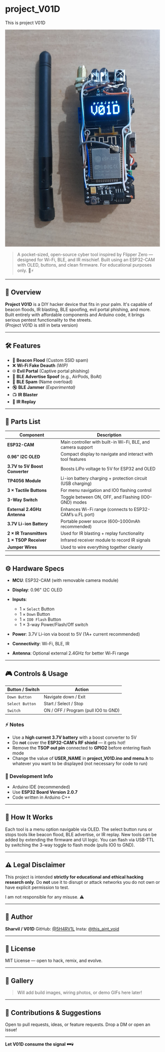# project_V01D
This is project V01D

![Project V01D Device](https://github.com/5H4RV1L/project_V01D/blob/main/Hardware/device.jpg?raw=true)

> A pocket-sized, open-source cyber tool inspired by Flipper Zero — designed for Wi-Fi, BLE, and IR mischief. Built using an ESP32-CAM with OLED, buttons, and clean firmware. For educational purposes only. 🧠⚡

---

## 🚀 Overview

**Project V01D** is a DIY hacker device that fits in your palm. It's capable of beacon floods, IR blasting, BLE spoofing, evil portal phishing, and more. Built entirely with affordable components and Arduino code, it brings serious pentest functionality to the streets.<br>
(Project V01D is still in beta version)

---

## 🛠 Features

* 📶 **Beacon Flood** (Custom SSID spam)
* ❌ **Wi-Fi Fake Deauth** *(WIP)*
* 🌐 **Evil Portal** (Captive portal phishing)
* 📡 **BLE Advertise Spoof** (e.g., AirPods, BoAt)
* 👻 **BLE Spam** (Name overload)
* 🔇 **BLE Jammer** *(Experimental)*
* 📺 **IR Blaster**
* 🔁 **IR Replay**

---

## 🧩 Parts List

| Component                      | Description                                                  |
| ------------------------------ | ------------------------------------------------------------ |
| **ESP32-CAM**                  | Main controller with built-in Wi-Fi, BLE, and camera support |
| **0.96" I2C OLED**             | Compact display to navigate and interact with tool features  |
| **3.7V to 5V Boost Converter** | Boosts LiPo voltage to 5V for ESP32 and OLED                 |
| **TP4056 Module**              | Li-ion battery charging + protection circuit (USB charging)  |
| **3 × Tactile Buttons**        | For menu navigation and IO0 flashing control                 |
| **3-Way Switch**               | Toggle between ON, OFF, and Flashing (IO0–GND) modes         |
| **External 2.4GHz Antenna**    | Enhances Wi-Fi range (connects to ESP32-CAM’s u.FL port)     |
| **3.7V Li-ion Battery**        | Portable power source (600–1000mAh recommended)              |
| **2 × IR Transmitters**        | Used for IR blasting + replay functionality                  |
| **1 × TSOP Receiver**          | Infrared receiver module to record IR signals                |
| **Jumper Wires**               | Used to wire everything together cleanly                     |

---

## ⚙️ Hardware Specs

* **MCU**: ESP32-CAM (with removable camera module)
* **Display**: 0.96" I2C OLED
* **Inputs**:

  * 1 × `Select` Button
  * 1 × `Down` Button
  * 1 × `IO0 Flash` Button
  * 1 × 3-way Power/Flash/Off switch
* **Power**: 3.7V Li-ion via boost to 5V (1A+ current recommended)
* **Connectivity**: Wi-Fi, BLE, IR
* **Antenna**: Optional external 2.4GHz for better Wi-Fi range

---

## 🎮 Controls & Usage

| Button / Switch | Action                               |
| --------------- | ------------------------------------ |
| `Down Button`   | Navigate down / Exit                 |
| `Select Button` | Start / Select / Stop                |
| `Switch`        | ON / OFF / Program (pull IO0 to GND) |

### ⚡ Notes

* Use a **high current 3.7V battery** with a boost converter to 5V
* Do **not** cover the **ESP32-CAM’s RF shield** — it gets hot!
* Remove the **TSOP out pin** connected to **GPIO2** before entering flash mode
* Change the value of **USER_NAME** in **project_V01D.ino and menu.h** to whatever you want to be displayed (not 
necessary for code to run)
### 🔧 Development Info

* Arduino IDE (recommended)
* Use **ESP32 Board Version 2.0.7**
* Code written in Arduino C++

---

## 🧠 How It Works

Each tool is a menu option navigable via OLED. The select button runs or stops tools like beacon flood, BLE advertise, or IR replay. New tools can be added by extending the firmware and UI logic. You can flash via USB-TTL by switching the 3-way toggle to flash mode (pulls IO0 to GND).

---

## ⚠️ Legal Disclaimer

This project is intended **strictly for educational and ethical hacking research only**. Do **not** use it to disrupt or attack networks you do not own or have explicit permission to test.

I am not responsible for any misuse. ⚠️

---

## 👤 Author

**Sharvil / V01D**
GitHub: [@5H4RV1L](https://github.com/5H4RV1L)
Insta: [@this\_aint\_void](https://instagram.com/this_aint_void)

---

## 📄 License

MIT License — open to hack, remix, and evolve.

---

## 📸 Gallery

> Will add build images, wiring photos, or demo GIFs here later!

---

## 💬 Contributions & Suggestions

Open to pull requests, ideas, or feature requests. Drop a DM or open an issue!

---

**Let V01D consume the signal 🕶️💀**
